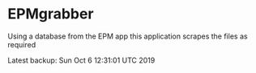 # EPMgrabber
Using a database from the EPM app this application scrapes the files as required


Latest backup: Sun Oct 6 12:31:01 UTC 2019
